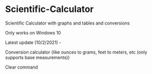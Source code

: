 # Scientific-Calculator
Scientific Calculator with graphs and tables and conversions

Only works on Windows 10

Latest update (10/2/2021) - 

Conversion calculator (like ounces to grams, feet to meters, etc (only supports base measurements))

Clear command
